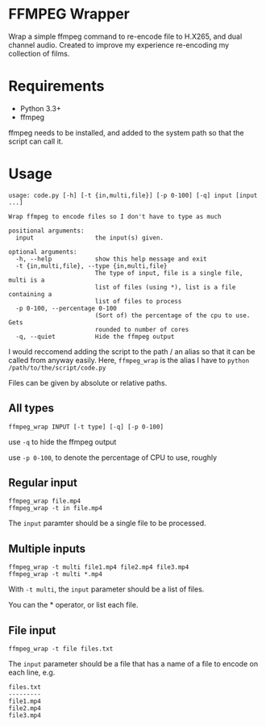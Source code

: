 # FFMPEG Wrapper

Wrap a simple ffmpeg command to re-encode file to H.X265, and dual channel audio.
Created to improve my experience re-encoding my collection of films.

# Requirements

* Python 3.3+
* ffmpeg 

ffmpeg needs to be installed, and added to the system path so that the script can call it.

# Usage

```
usage: code.py [-h] [-t {in,multi,file}] [-p 0-100] [-q] input [input ...]

Wrap ffmpeg to encode files so I don't have to type as much

positional arguments:
  input                 the input(s) given.

optional arguments:
  -h, --help            show this help message and exit
  -t {in,multi,file}, --type {in,multi,file}
                        The type of input, file is a single file, multi is a
                        list of files (using *), list is a file containing a
                        list of files to process
  -p 0-100, --percentage 0-100
                        (Sort of) the percentage of the cpu to use. Gets
                        rounded to number of cores
  -q, --quiet           Hide the ffmpeg output
```

I would reccomend adding the script to the path / an alias so that it can be called from anyway easily.
Here, `ffmpeg_wrap` is the alias I have to `python /path/to/the/script/code.py`

Files can be given by absolute or relative paths.

## All types

    ffmpeg_wrap INPUT [-t type] [-q] [-p 0-100]
	
use `-q` to hide the ffmpeg output

use `-p 0-100`, to denote the percentage of CPU to use, roughly

## Regular input

    ffmpeg_wrap file.mp4
	ffmpeg_wrap -t in file.mp4

The `input` paramter should be a single file to be processed.

## Multiple inputs

    ffmpeg_wrap -t multi file1.mp4 file2.mp4 file3.mp4 
    ffmpeg_wrap -t multi *.mp4

With `-t multi`, the `input` parameter should be a list of files.

You can the * operator, or list each file.

## File input

    ffmpeg_wrap -t file files.txt
	
The `input` parameter should be a file that has a name of a file to
encode on each line, e.g.

    files.txt
	---------
	file1.mp4
	file2.mp4
	file3.mp4



